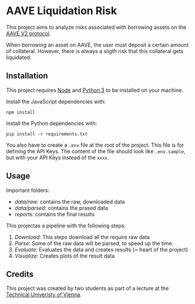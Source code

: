 # AAVE Liquidation Risk

This project aims to analyze risks associated with borrowing assets on the [AAVE V2 protocol](https://aave.com).

When borrowing an asset on AAVE, the user must deposit a certain amount of collateral.
However, there is always a sligth risk that this collateral gets liquidated.

## Installation

This project requires [Node](https://nodejs.org/en/) and [Python 3](https://www.python.org/downloads/) to be installed on your machine.

Install the JavaScript dependencies with:
```
npm install
```

Install the Python dependencies with:
```
pip install -r requirements.txt
```

You also have to create a `.env` file at the root of the project. This file is for defining the API Keys. The content of the file should look like `.env.sample`, but with your API Keys instead of the `xxxx`.

## Usage

Important folders:
- *data/raw*: contains the raw, downloaded data
- *data/parsed*: contains the prased data
- *reports*: contains the final results  

This projectas a pipeline with the following steps:
1. *Download*: This steps download all the require raw data
2. *Parse*: Some of the raw data will be parsed, to speed up the time.
3. *Evaluate*: Evaluates the data and creates results (= heart of the project)
4. *Visualize*: Creates plots of the result data

## Credits

This project was created by two students as part of a lecture at the [Technical Univeristy of Vienna](https://www.tuwien.at).
